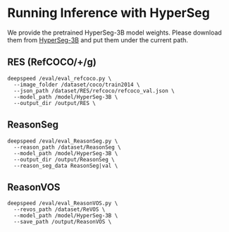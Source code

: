 # Running Inference with HyperSeg


We provide the pretrained HyperSeg-3B model weights. Please download them from [HyperSeg-3B](https://huggingface.co/weic22/HyperSeg-3B) and put them under the current path.

## RES (RefCOCO/+/g)
```
deepspeed /eval/eval_refcoco.py \
  --image_folder /dataset/coco/train2014 \
  --json_path /dataset/RES/refcoco/refcoco_val.json \
  --model_path /model/HyperSeg-3B \
  --output_dir /output/RES \
```


## ReasonSeg
```
deepspeed /eval/eval_ReasonSeg.py \
  --reason_path /dataset/ReasonSeg \
  --model_path /model/HyperSeg-3B \
  --output_dir /output/ReasonSeg \
  --reason_seg_data ReasonSeg|val \
```


## ReasonVOS
```
deepspeed /eval/eval_ReasonVOS.py \
  --revos_path /dataset/ReVOS \
  --model_path /model/HyperSeg-3B \
  --save_path /output/ReasonVOS \
```

